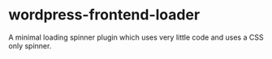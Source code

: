 # wordpress-frontend-loader
A minimal loading spinner plugin which uses very little code and uses a CSS only spinner.
